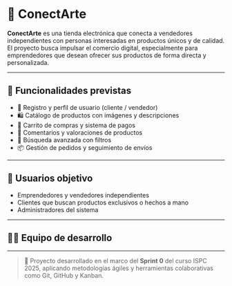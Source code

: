 # 🛒 ConectArte

**ConectArte** es una tienda electrónica que conecta a vendedores independientes con personas interesadas en productos únicos y de calidad. El proyecto busca impulsar el comercio digital, especialmente para emprendedores que desean ofrecer sus productos de forma directa y personalizada.

---

## 🌟 Funcionalidades previstas

- 👤 Registro y perfil de usuario (cliente / vendedor)  
- 🛍️ Catálogo de productos con imágenes y descripciones  
- 🛒 Carrito de compras y sistema de pagos  
- 💬 Comentarios y valoraciones de productos  
- 🔎 Búsqueda avanzada con filtros  
- 📦 Gestión de pedidos y seguimiento de envíos  

---

## 👥 Usuarios objetivo

- Emprendedores y vendedores independientes  
- Clientes que buscan productos exclusivos o hechos a mano  
- Administradores del sistema  

---

## 👨‍💻 Equipo de desarrollo



---

> 🚀 Proyecto desarrollado en el marco del **Sprint 0** del curso ISPC 2025, aplicando metodologías ágiles y herramientas colaborativas como Git, GitHub y Kanban.